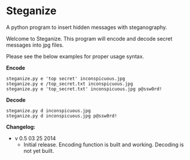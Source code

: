Steganize
=========

A python program to insert hidden messages with steganography.

Welcome to Steganize. This program will encode and decode secret messages into jpg files.

Please see the below examples for proper usage syntax.

**Encode**
```
steganize.py e 'top secret' inconspicuous.jpg
steganize.py e /top_secret.txt inconspicuous.jpg
steganize.py e 'top_secret.txt' inconspicuous.jpg p@ssw0rd!
```

**Decode**
```
steganize.py d inconspicuous.jpg
steganize.py d inconspicuous.jpg p@ssw0rd!
```

**Changelog:**

* v 0.5 03 25 2014 
  * Initial release. Encoding function is built and working. Decoding is not yet built.
